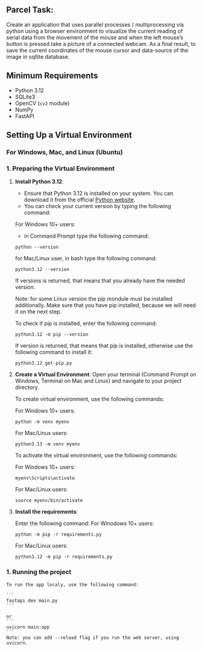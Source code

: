 ## Parcel Task:
Create an application that uses parallel processes / multiprocessing via python using a browser environment to visualize the current reading of serial data from the movement of the mouse and when the left mouse’s button is pressed take a picture of a connected webcam. As a final result, to save the current coordinates of the mouse cursor and data-source of the image in sqllite database.


## Minimum Requirements
- Python 3.12
- SQLite3
- OpenCV (`cv2` module)
- NumPy
- FastAPI

## Setting Up a Virtual Environment
### For Windows, Mac, and Linux (Ubuntu)

### 1. Preparing the Virtual Environment

1. **Install Python 3.12**:
   - Ensure that Python 3.12 is installed on your system. You can download it from the official [Python website](https://www.python.org/downloads/). 
   - You can check your current version by typing the following command:

    For Windows 10+ users:
    - in Command Prompt type the following command:
    ```
    python --version
    ```
    for Mac/Linux user, in bash type the following command:
    ```
    python3.12 --version
    ```
    If versions is returned, that means that you already have the needed version. 
    
    Note: for some Linux version the pip mondule must be installed additionally. Make sure that you have pip installed, because we will need it on the next step.
    
    To check if pip is installed, enter the following command:
    ```
    python3.12 -m pip --version
    ```
    If version is returned, that means that pip is installed, otherwise use the following command to install it:
    ```
    python3.12 get-pip.py
    ```


2. **Create a Virtual Environment**:
   Open your terminal (Command Prompt on Windows, Terminal on Mac and Linux) and navigate to your project directory.
   
   To create virtual environment, use the following commands:
   
   For Windows 10+ users:
   ```
   python -m venv myenv
   ```

   For Mac/Linux users:
   ```
   python3.13 -m venv myenv
   ```

   To activate the virtual environment, use the following commands:

    For Windows 10+ users:
   ```
   myenv\Scripts\activate
   ```

   For Mac/Linux users:
   ```
   source myenv/bin/activate
   ```

3. **Install the requirements**:
    
    Enter the following command:
    For Winodows 10+ users:
    ```
    python -m pip -r requirements.py
    ```

    For Mac/Linux users:
    ```
    python3.12 -m pip -r requirements.py
    ```

### 1. Running the project
    
    To run the app localy, use the following command:

    ```
    fastapi dev main.py
    ```

    or
    ```
    uvicorn main:app
    ```
    Note: you can add --reload flag if you run the web server, using uvicorn.